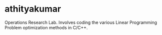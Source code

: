 # athityakumar
Operations Research Lab. Involves coding the various Linear Programming Problem optimization methods in C/C++.

